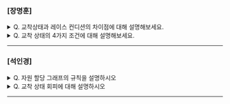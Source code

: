 ### [장명훈]

<details>
  <summary> Q. 교착상태과 레이스 컨디션의 차이점에 대해 설명해보세요. </summary>

  - 문제의 본질
    - 교착상태 : 서로 다른 두 개 이상의 프로세스나 스레드가 <ins>서로 자원을 얻지 못해서</ins> 다음 처리를 하지 못하는 상태
    - 레이스 컨디션 : 서로 다른 두 개 이상의 프로세스나 스레드가 <ins>동시에 공유 자원에 접근</ins>하여 생기는 문제

  - 발생 원인
    - 교착상태 : 자원 간의 순환 대기와 비선점성
    - 레이스 컨디션 : 동시 접근

  - 결과
    - 교착상태 : 프로그램이 멈추고 아무 작업도 수행하지 못함
    - 레이스 컨디션 : 예상치 못한 결과나 버그가 발생

  - 해결책
    - 교착상태: 자원 할당 순서, 교착상태 탐지 및 회복, 예방 기법
    - 레이스 컨디션: 동기화 메커니즘(뮤텍스, 세마포어 등) 사용 

</details>

<details>
  <summary> Q. 교착 상태의 4가지 조건에 대해 설명해보세요. </summary>

  1. 상호배제 : 한 프로세스가 사용하는 자원을 다른 프로세스가 사용할 수 없는 상태
  
  2. 점유와 대기 : 자원을 할당받은 상태에서 다른 자원을 기다리고 있는 상태
  
  3. 비선점 : 어떤 프로세스도 다른 프로세스의 자원을 강제로 빼앗지 못하는 상태
  
  4. 원형 대기 : 프로세스들이 원의 형태로 자원을 대기하는 상태

</details>

---

### [석인경]

<details>
  <summary> Q. 자원 할당 그래프의 규칙을 설명하시오 </summary>
  
1. 프로세스는 원으로, 자원의 종류는 사각형으로 표현한다.
2. 사용할 수 있는 자원이 개수는 자원 사각형 내에 점으로 표현한다.
3. 프로세스가 어떤 자원을 할당 받아 사용중이라면 자원에서 프로세스를 향해 화살표를 표시한다.
4. 프로세스가 어떤 자원을 기다리고 있다면 프로세스에서 자원으로 화살표를 표시한다.


</details>

<details>
  <summary> Q. 교착 상태 회피에 대해 설명하시오 </summary>

안전 상태를 유지할 수 있는 경우에만 자원을 할당하는 방법이다.
  
</details>

--- 
